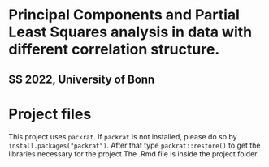 # Principal Components and Partial Least Squares analysis in data with different correlation structure.
## SS 2022, University of Bonn

# Project files
This project uses `packrat`. If `packrat` is not installed, please do so by
`install.packages("packrat")`. After that type `packrat::restore()` to get the libraries necessary for the project
The .Rmd file is inside the project folder.